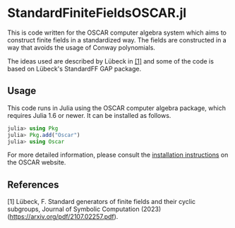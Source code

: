 # StandardFiniteFieldsOSCAR.jl

This is code written for the OSCAR computer algebra system which aims to
construct finite fields in a standardized way.
The fields are constructed in a way that avoids the usage of Conway polynomials.

The ideas used are described by Lübeck in [[1]](#1)
and some of the code is based on Lübeck's StandardFF GAP package.


## Usage

This code runs in Julia using the OSCAR computer algebra package,
which requires Julia 1.6 or newer. It can be installed as follows.

```julia
julia> using Pkg
julia> Pkg.add("Oscar")
julia> using Oscar
```

For more detailed information, please consult the [installation
instructions](https://www.oscar-system.org/install/) on the OSCAR website.

## References
<a id="1">[1]</a>
Lübeck, F. Standard generators of finite fields and their cyclic subgroups, Journal of Symbolic Computation (2023)(https://arxiv.org/pdf/2107.02257.pdf).
